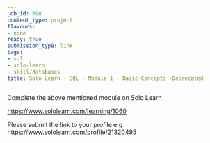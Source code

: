 ```yaml
---
_db_id: 698
content_type: project
flavours:
- none
ready: true
submission_type: link
tags:
- sql
- solo-learn
- skill/databases
title: Solo Learn - SQL - Module 1 - Basic Concepts -Deprecated
---
```


Complete the above mentioned module on Solo Learn

https://www.sololearn.com/learning/1060

Please submit the link to your profile e.g https://www.sololearn.com/profile/21320495